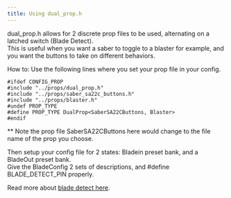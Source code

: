 ```yaml
---
title: Using dual_prop.h
---
```

dual_prop.h allows for 2 discrete prop files to be used, 
alternating on a latched switch (Blade Detect).   
This is useful when you want a saber to 
toggle to a blaster for example, 
and you want the buttons to take on different behaviors.

How to: Use the following lines where you set your prop file in your config.
```
#ifdef CONFIG_PROP   
#include "../props/dual_prop.h"   
#include "../props/saber_sa22c_buttons.h"   
#include "../props/blaster.h"   
#undef PROP_TYPE   
#define PROP_TYPE DualProp<SaberSA22CButtons, Blaster>   
#endif   
```
** Note the prop file SaberSA22CButtons here would change
to the file name of the prop you choose.

Then setup your config file for 2 states:
Bladein preset bank, and a BladeOut preset bank.   
Give the BladeConfig 2 sets of descriptions, and
#define BLADE_DETECT_PIN properly.

Read more about [blade detect here](blade-detect.md).
